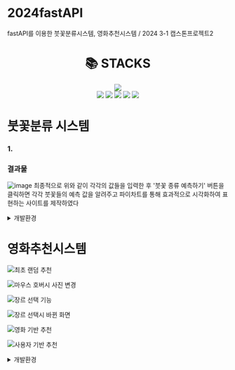 # 2024fastAPI
fastAPI를 이용한 붓꽃분류시스템, 영화추천시스템 / 2024 3-1 캡스톤프로젝트2

<div align=center><h1>📚 STACKS</h1></div>

<div align=center> 
<!--   https://simpleicons.org/
  <img src="https://img.shields.io/badge/[아이콘 검색]-[색상코드]?style=for-the-badge&logo=[아이콘 검색]&logoColor=white"> -->

  <img src="https://img.shields.io/badge/python-3776AB?style=for-the-badge&logo=python&logoColor=white">
  <br>
  <img src="https://img.shields.io/badge/html5-E34F26?style=for-the-badge&logo=html5&logoColor=white">
  <img src="https://img.shields.io/badge/javascript-F7DF1E?style=for-the-badge&logo=javascript&logoColor=black">
  <img src="https://img.shields.io/badge/css3-1572B6?style=for-the-badge&logo=css3&logoColor=white">
  <img src="https://img.shields.io/badge/fastapi-009688?style=for-the-badge&logo=fastapi&logoColor=white">
  <img src="https://img.shields.io/badge/github-181717?style=for-the-badge&logo=github&logoColor=white">
</div>


# 붓꽃분류 시스템
### 1. 
### 결과물
![image](https://github.com/smallbrowndog/2024fastAPI/assets/136410944/5ae541ca-338e-4b70-a22c-01304796af0c)
최종적으로 위와 같이 각각의 값들을 입력한 후 '붓꽃 종류 예측하기' 버튼을 클릭하면 각각 붓꽃들의 예측 값을 알려주고 파이차트를 통해 효과적으로 시각화하여 표현하는 사이트를 제작하였다


<details>
<summary>개발환경</summary>

annotated-types==0.6.0  
anyio==4.3.0  
click==8.1.7  
colorama==0.4.6  
exceptiongroup==1.2.0  
fastapi==0.110.0  
h11==0.14.0  
idna==3.6  
joblib==1.3.2  
numpy==1.26.4  
pandas==2.2.1  
pydantic==2.6.3  
pydantic_core==2.16.3  
python-dateutil==2.9.0.post0  
pytz==2024.1  
scikit-learn==1.4.1.post1  
scipy==1.12.0  
six==1.16.0  
sniffio==1.3.1  
starlette==0.36.3  
threadpoolctl==3.3.0  
typing_extensions==4.10.0  
tzdata==2024.1  
uvicorn==0.27.1  
</details>




# 영화추천시스템

![최초 랜덤 추천](https://github.com/smallbrowndog/2024fastAPI/assets/136410944/974420eb-e1c3-461b-9e03-7e3568107eb3)

![마우스 호버시 사진 변경](https://github.com/smallbrowndog/2024fastAPI/assets/136410944/5d608637-e54c-4f4d-945f-c983636a4897)

![장르 선택 기능](https://github.com/smallbrowndog/2024fastAPI/assets/136410944/cb61a623-c217-4f8f-b9f4-1c41b8da1e90)

![장르 선택시 바뀐 화면](https://github.com/smallbrowndog/2024fastAPI/assets/136410944/bb216054-a665-4a78-9641-0b3a14744b51)

![영화 기반 추천](https://github.com/smallbrowndog/2024fastAPI/assets/136410944/e9558425-ae24-4d61-b680-8cded9263a73)

![사용자 기반 추천](https://github.com/smallbrowndog/2024fastAPI/assets/136410944/2cb18cea-1f1b-42f4-adcb-1fef88e5b50f)


<details>
<summary>개발환경</summary>

annotated-types==0.6.0  
anyio==4.3.0  
certifi==2024.2.2  
charset-normalizer==3.3.2  
click==8.1.7  
colorama==0.4.6  
exceptiongroup==1.2.0  
fastapi==0.110.0  
h11==0.14.0  
idna==3.6  
implicit==0.7.2  
numpy==1.26.4  
pandas==2.2.1  
pydantic==2.6.4  
pydantic_core==2.16.3  
python-dateutil==2.9.0.post0  
pytz==2024.1  
requests==2.31.0  
resolver==0.2.1  
scipy==1.12.0  
six==1.16.0  
sniffio==1.3.1  
starlette==0.36.3  
threadpoolctl==3.4.0  
tqdm==4.66.2  
typing_extensions==4.10.0  
tzdata==2024.1  
urllib3==2.2.1  
uvicorn==0.28.1  
</details>


